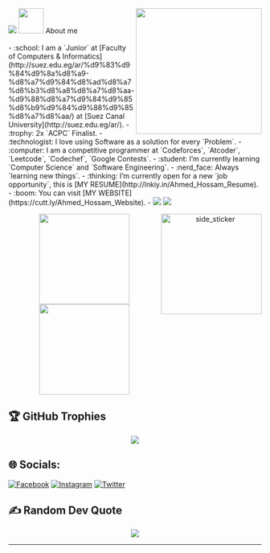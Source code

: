 <img src="https://user-images.githubusercontent.com/73097560/115834477-dbab4500-a447-11eb-908a-139a6edaec5c.gif"/>
<picture><img src = "https://github.com/7oSkaaa/7oSkaaa/blob/main/Images/about_me.gif?raw=true" width = 50px></picture> About me
<picture> <img align="right" src="https://github.com/7oSkaaa/7oSkaaa/blob/main/Images/Right_Side.gif?raw=true" width = 250px></picture>
<br><br>
- :school: I am a `Junior` at [Faculty of Computers & Informatics](http://suez.edu.eg/ar/%d9%83%d9%84%d9%8a%d8%a9-%d8%a7%d9%84%d8%ad%d8%a7%d8%b3%d8%a8%d8%a7%d8%aa-%d9%88%d8%a7%d9%84%d9%85%d8%b9%d9%84%d9%88%d9%85%d8%a7%d8%aa/) at [Suez Canal University](http://suez.edu.eg/ar/).
- :trophy: 2x `ACPC` Finalist.
- :technologist: I love using Software as a solution for every `Problem`.
- :computer: I am a competitive programmer at `Codeforces`, `Atcoder`, `Leetcode`, `Codechef`, `Google Contests`.
- :student: I’m currently learning `Computer Science` and `Software Engineering`.
- :nerd_face: Always `learning new things`.
- :thinking: I’m currently open for a new `job opportunity`, this is [MY RESUME](http://lnkiy.in/Ahmed_Hossam_Resume).
- :boom: You can visit [MY WEBSITE](https://cutt.ly/Ahmed_Hossam_Website).
- 
<img src="https://user-images.githubusercontent.com/73097560/115834477-dbab4500-a447-11eb-908a-139a6edaec5c.gif"/>

<img src="https://readme-typing-svg.demolab.com?font=Fira+Code&pause=1000&width=435&lines=%F0%9F%93%8A+GitHub+Status+:"/>
<p align="center">
<a href="https://github.com/RECTY45">
  <img height="180em" src="https://github-readme-stats.vercel.app/api?username=recty45&theme=algolia&hide_border=false&include_all_commits=true&count_private=true"/>
  <img align="right" width=200px height=200px alt="side_sticker" src="https://media.giphy.com/media/TEnXkcsHrP4YedChhA/giphy.gif" />
  <img height="180em" src="https://github-readme-stats.vercel.app/api/top-langs/?username=recty45&theme=algolia&hide_border=false&include_all_commits=false&count_private=false&layout=compact"/>
  
</a>
</p>

## 🏆 GitHub Trophies
<p align="center">
 <img src="https://github-profile-trophy.vercel.app/?username=RECTY45&theme=radical&no-frame=false&no-bg=true&margin-w=4"/>
</p>

## 🌐 Socials:
[![Facebook](https://img.shields.io/badge/Facebook-%231877F2.svg?logo=Facebook&logoColor=white)](https://facebook.com/ꧾꧾ) [![Instagram](https://img.shields.io/badge/Instagram-%23E4405F.svg?logo=Instagram&logoColor=white)](https://instagram.com/recty.exploit) [![Twitter](https://img.shields.io/badge/Twitter-%231DA1F2.svg?logo=Twitter&logoColor=white)](https://twitter.com/rectyexploit) 

## ✍️ Random Dev Quote
<p align="center">
<img src="https://quotes-github-readme.vercel.app/api?type=horizontal&theme=radical"/>
</p>

---

